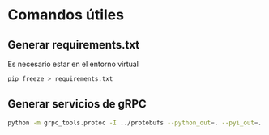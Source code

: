 # Comandos útiles

## Generar requirements.txt

Es necesario estar en el entorno virtual

```bash
pip freeze > requirements.txt
```

## Generar servicios de gRPC

```bash
python -m grpc_tools.protoc -I ../protobufs --python_out=. --pyi_out=. --grpc_python_out=. ../protobufs/Service.proto
```
